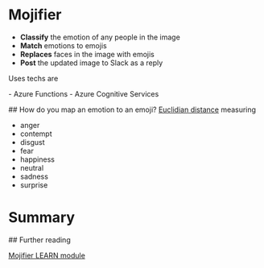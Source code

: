 # Mojifier

- **Classify** the emotion of any people in the image
- **Match** emotions to emojis
- **Replaces** faces in the image with emojis
- **Post** the updated image to Slack as a reply

Uses techs are

- Azure Functions
- Azure Cognitive Services

## How do you map an emotion to an emoji?
[Euclidian distance](https://docs.microsoft.com/en-us/learn/advocates/replace-faces-with-emojis-matching-emotion/media/graph-2.png)
measuring 
- anger 
- contempt 
- disgust 
- fear 
- happiness 
- neutral
- sadness 
- surprise



# Summary

## Further reading

[Mojifier LEARN module](https://docs.microsoft.com/en-us/learn/modules/replace-faces-with-emojis-matching-emotion/)